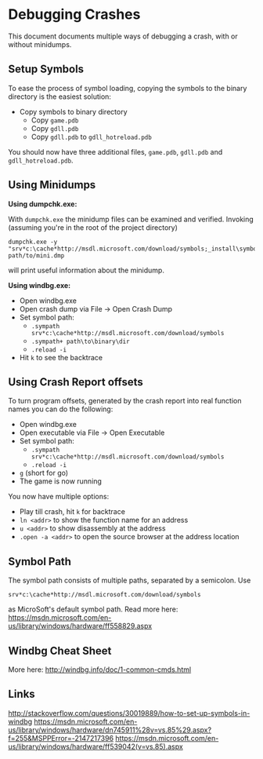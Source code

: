 # Debugging Crashes

This document documents multiple ways of debugging a crash, with or without
minidumps.

## Setup Symbols

To ease the process of symbol loading, copying the symbols to the binary
directory is the easiest solution:

- Copy symbols to binary directory
    - Copy `game.pdb`
    - Copy `gdll.pdb`
    - Copy `gdll.pdb` to `gdll_hotreload.pdb`

You should now have three additional files, `game.pdb`, `gdll.pdb` and `gdll_hotreload.pdb`.


## Using Minidumps

**Using dumpchk.exe:**

With `dumpchk.exe` the minidump files can be examined and verified.
Invoking (assuming you're in the root of the project directory)

    dumpchk.exe -y "srv*c:\cache*http://msdl.microsoft.com/download/symbols;_install\symbols" path/to/mini.dmp

will print useful information about the minidump.

**Using windbg.exe:**

- Open windbg.exe
- Open crash dump via File -> Open Crash Dump
- Set symbol path:
    - `.sympath srv*c:\cache*http://msdl.microsoft.com/download/symbols`
    - `.sympath+ path\to\binary\dir`
    - `.reload -i`
- Hit `k` to see the backtrace


## Using Crash Report offsets

To turn program offsets, generated by the crash report into real function names
you can do the following:

- Open windbg.exe
- Open executable via File -> Open Executable
- Set symbol path:
    - `.sympath srv*c:\cache*http://msdl.microsoft.com/download/symbols`
    - `.reload -i`
- `g` (short for go)
- The game is now running

You now have multiple options:

- Play till crash, hit `k` for backtrace
- `ln <addr>` to show the function name for an address
- `u <addr>` to show disassembly at the address
- `.open -a <addr>` to open the source browser at the address location


## Symbol Path

The symbol path consists of multiple paths, separated by a semicolon.
Use

    srv*c:\cache*http://msdl.microsoft.com/download/symbols

as MicroSoft's default symbol path.
Read more here: https://msdn.microsoft.com/en-us/library/windows/hardware/ff558829.aspx


## Windbg Cheat Sheet


More here: http://windbg.info/doc/1-common-cmds.html


## Links

http://stackoverflow.com/questions/30019889/how-to-set-up-symbols-in-windbg
https://msdn.microsoft.com/en-us/library/windows/hardware/dn745911%28v=vs.85%29.aspx?f=255&MSPPError=-2147217396
https://msdn.microsoft.com/en-us/library/windows/hardware/ff539042(v=vs.85).aspx

